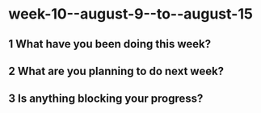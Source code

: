 # week-10--august-9--to--august-15

## 1 What have you been doing this week?

## 2 What are you planning to do next week?

## 3 Is anything blocking your progress?
